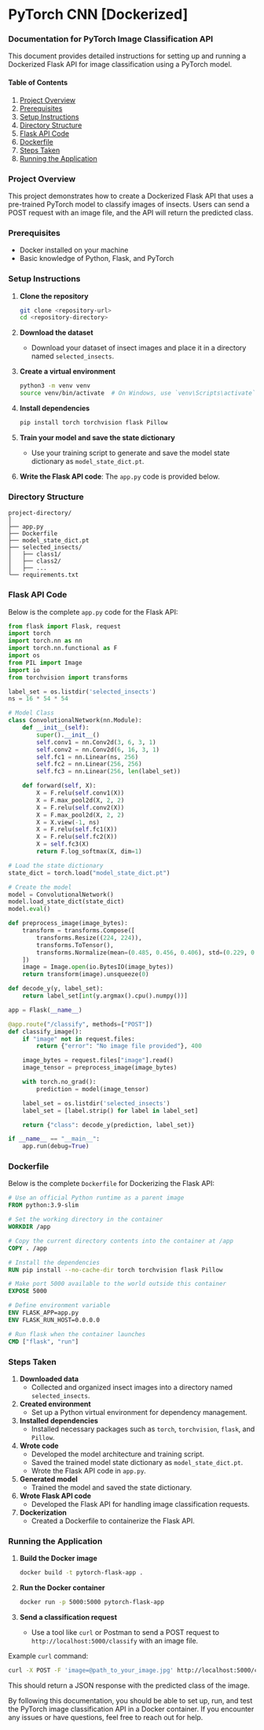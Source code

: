 # PyTorch CNN [Dockerized]
### Documentation for PyTorch Image Classification API

This document provides detailed instructions for setting up and running a Dockerized Flask API for image classification using a PyTorch model.

#### Table of Contents
1. [Project Overview](#project-overview)
2. [Prerequisites](#prerequisites)
3. [Setup Instructions](#setup-instructions)
4. [Directory Structure](#directory-structure)
5. [Flask API Code](#flask-api-code)
6. [Dockerfile](#dockerfile)
7. [Steps Taken](#steps-taken)
8. [Running the Application](#running-the-application)

### Project Overview

This project demonstrates how to create a Dockerized Flask API that uses a pre-trained PyTorch model to classify images of insects. Users can send a POST request with an image file, and the API will return the predicted class.

### Prerequisites

- Docker installed on your machine
- Basic knowledge of Python, Flask, and PyTorch

### Setup Instructions

1. **Clone the repository**
    ```sh
    git clone <repository-url>
    cd <repository-directory>
    ```

2. **Download the dataset**
    - Download your dataset of insect images and place it in a directory named `selected_insects`.

3. **Create a virtual environment**
    ```sh
    python3 -m venv venv
    source venv/bin/activate  # On Windows, use `venv\Scripts\activate`
    ```

4. **Install dependencies**
    ```sh
    pip install torch torchvision flask Pillow
    ```

5. **Train your model and save the state dictionary**
    - Use your training script to generate and save the model state dictionary as `model_state_dict.pt`.

6. **Write the Flask API code**: The `app.py` code is provided below.

### Directory Structure

```
project-directory/
│
├── app.py
├── Dockerfile
├── model_state_dict.pt
├── selected_insects/
│   ├── class1/
│   ├── class2/
│   ├── ...
└── requirements.txt
```

### Flask API Code

Below is the complete `app.py` code for the Flask API:

```python
from flask import Flask, request
import torch
import torch.nn as nn
import torch.nn.functional as F
import os
from PIL import Image
import io
from torchvision import transforms

label_set = os.listdir('selected_insects')
ns = 16 * 54 * 54

# Model Class
class ConvolutionalNetwork(nn.Module):
    def __init__(self):
        super().__init__()
        self.conv1 = nn.Conv2d(3, 6, 3, 1)
        self.conv2 = nn.Conv2d(6, 16, 3, 1)
        self.fc1 = nn.Linear(ns, 256)
        self.fc2 = nn.Linear(256, 256)
        self.fc3 = nn.Linear(256, len(label_set))

    def forward(self, X):
        X = F.relu(self.conv1(X))
        X = F.max_pool2d(X, 2, 2)
        X = F.relu(self.conv2(X))
        X = F.max_pool2d(X, 2, 2)
        X = X.view(-1, ns)
        X = F.relu(self.fc1(X))
        X = F.relu(self.fc2(X))
        X = self.fc3(X)
        return F.log_softmax(X, dim=1)

# Load the state dictionary
state_dict = torch.load("model_state_dict.pt")

# Create the model
model = ConvolutionalNetwork()
model.load_state_dict(state_dict)
model.eval()

def preprocess_image(image_bytes):
    transform = transforms.Compose([
        transforms.Resize((224, 224)),
        transforms.ToTensor(),
        transforms.Normalize(mean=(0.485, 0.456, 0.406), std=(0.229, 0.224, 0.225)),
    ])
    image = Image.open(io.BytesIO(image_bytes))
    return transform(image).unsqueeze(0)

def decode_y(y, label_set):
    return label_set[int(y.argmax().cpu().numpy())]

app = Flask(__name__)

@app.route("/classify", methods=["POST"])
def classify_image():
    if "image" not in request.files:
        return {"error": "No image file provided"}, 400

    image_bytes = request.files["image"].read()
    image_tensor = preprocess_image(image_bytes)

    with torch.no_grad():
        prediction = model(image_tensor)

    label_set = os.listdir('selected_insects')
    label_set = [label.strip() for label in label_set]

    return {"class": decode_y(prediction, label_set)}

if __name__ == "__main__":
    app.run(debug=True)
```

### Dockerfile

Below is the complete `Dockerfile` for Dockerizing the Flask API:

```Dockerfile
# Use an official Python runtime as a parent image
FROM python:3.9-slim

# Set the working directory in the container
WORKDIR /app

# Copy the current directory contents into the container at /app
COPY . /app

# Install the dependencies
RUN pip install --no-cache-dir torch torchvision flask Pillow

# Make port 5000 available to the world outside this container
EXPOSE 5000

# Define environment variable
ENV FLASK_APP=app.py
ENV FLASK_RUN_HOST=0.0.0.0

# Run flask when the container launches
CMD ["flask", "run"]
```

### Steps Taken

1. **Downloaded data**
    - Collected and organized insect images into a directory named `selected_insects`.
2. **Created environment**
    - Set up a Python virtual environment for dependency management.
3. **Installed dependencies**
    - Installed necessary packages such as `torch`, `torchvision`, `flask`, and `Pillow`.
4. **Wrote code**
    - Developed the model architecture and training script.
    - Saved the trained model state dictionary as `model_state_dict.pt`.
    - Wrote the Flask API code in `app.py`.
5. **Generated model**
    - Trained the model and saved the state dictionary.
6. **Wrote Flask API code**
    - Developed the Flask API for handling image classification requests.
7. **Dockerization**
    - Created a Dockerfile to containerize the Flask API.

### Running the Application

1. **Build the Docker image**
    ```sh
    docker build -t pytorch-flask-app .
    ```

2. **Run the Docker container**
    ```sh
    docker run -p 5000:5000 pytorch-flask-app
    ```

3. **Send a classification request**
    - Use a tool like `curl` or Postman to send a POST request to `http://localhost:5000/classify` with an image file.

Example `curl` command:
```sh
curl -X POST -F 'image=@path_to_your_image.jpg' http://localhost:5000/classify
```

This should return a JSON response with the predicted class of the image.

By following this documentation, you should be able to set up, run, and test the PyTorch image classification API in a Docker container. If you encounter any issues or have questions, feel free to reach out for help.
